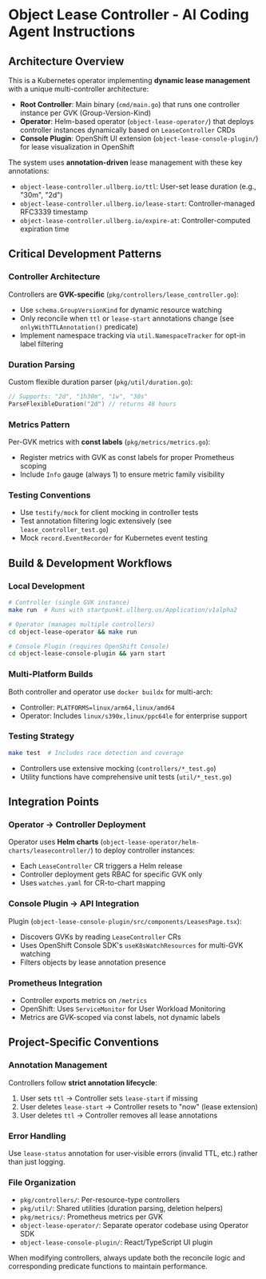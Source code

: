 # Object Lease Controller - AI Coding Agent Instructions

## Architecture Overview

This is a Kubernetes operator implementing **dynamic lease management** with a unique multi-controller architecture:

- **Root Controller**: Main binary (`cmd/main.go`) that runs one controller instance per GVK (Group-Version-Kind)
- **Operator**: Helm-based operator (`object-lease-operator/`) that deploys controller instances dynamically based on `LeaseController` CRDs
- **Console Plugin**: OpenShift UI extension (`object-lease-console-plugin/`) for lease visualization in OpenShift

The system uses **annotation-driven** lease management with these key annotations:
- `object-lease-controller.ullberg.io/ttl`: User-set lease duration (e.g., "30m", "2d")
- `object-lease-controller.ullberg.io/lease-start`: Controller-managed RFC3339 timestamp
- `object-lease-controller.ullberg.io/expire-at`: Controller-computed expiration time

## Critical Development Patterns

### Controller Architecture
Controllers are **GVK-specific** (`pkg/controllers/lease_controller.go`):
- Use `schema.GroupVersionKind` for dynamic resource watching
- Only reconcile when `ttl` or `lease-start` annotations change (see `onlyWithTTLAnnotation()` predicate)
- Implement namespace tracking via `util.NamespaceTracker` for opt-in label filtering

### Duration Parsing
Custom flexible duration parser (`pkg/util/duration.go`):
```go
// Supports: "2d", "1h30m", "1w", "30s"
ParseFlexibleDuration("2d") // returns 48 hours
```

### Metrics Pattern
Per-GVK metrics with **const labels** (`pkg/metrics/metrics.go`):
- Register metrics with GVK as const labels for proper Prometheus scoping
- Include `Info` gauge (always 1) to ensure metric family visibility

### Testing Conventions
- Use `testify/mock` for client mocking in controller tests
- Test annotation filtering logic extensively (see `lease_controller_test.go`)
- Mock `record.EventRecorder` for Kubernetes event testing

## Build & Development Workflows

### Local Development
```bash
# Controller (single GVK instance)
make run  # Runs with startpunkt.ullberg.us/Application/v1alpha2

# Operator (manages multiple controllers)
cd object-lease-operator && make run

# Console Plugin (requires OpenShift Console)
cd object-lease-console-plugin && yarn start
```

### Multi-Platform Builds
Both controller and operator use `docker buildx` for multi-arch:
- Controller: `PLATFORMS=linux/arm64,linux/amd64`
- Operator: Includes `linux/s390x,linux/ppc64le` for enterprise support

### Testing Strategy
```bash
make test  # Includes race detection and coverage
```
- Controllers use extensive mocking (`controllers/*_test.go`)
- Utility functions have comprehensive unit tests (`util/*_test.go`)

## Integration Points

### Operator → Controller Deployment
Operator uses **Helm charts** (`object-lease-operator/helm-charts/leasecontroller/`) to deploy controller instances:
- Each `LeaseController` CR triggers a Helm release
- Controller deployment gets RBAC for specific GVK only
- Uses `watches.yaml` for CR-to-chart mapping

### Console Plugin → API Integration
Plugin (`object-lease-console-plugin/src/components/LeasesPage.tsx`):
- Discovers GVKs by reading `LeaseController` CRs
- Uses OpenShift Console SDK's `useK8sWatchResources` for multi-GVK watching
- Filters objects by lease annotation presence

### Prometheus Integration
- Controller exports metrics on `/metrics`
- OpenShift: Uses `ServiceMonitor` for User Workload Monitoring
- Metrics are GVK-scoped via const labels, not dynamic labels

## Project-Specific Conventions

### Annotation Management
Controllers follow **strict annotation lifecycle**:
1. User sets `ttl` → Controller sets `lease-start` if missing
2. User deletes `lease-start` → Controller resets to "now" (lease extension)
3. User deletes `ttl` → Controller removes all lease annotations

### Error Handling
Use `lease-status` annotation for user-visible errors (invalid TTL, etc.) rather than just logging.

### File Organization
- `pkg/controllers/`: Per-resource-type controllers
- `pkg/util/`: Shared utilities (duration parsing, deletion helpers)
- `pkg/metrics/`: Prometheus metrics per GVK
- `object-lease-operator/`: Separate operator codebase using Operator SDK
- `object-lease-console-plugin/`: React/TypeScript UI plugin

When modifying controllers, always update both the reconcile logic and corresponding predicate functions to maintain performance.
